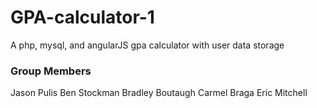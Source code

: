 # GPA-calculator-1
A php, mysql, and angularJS gpa calculator with user data storage

### Group Members
Jason Pulis
Ben Stockman
Bradley Boutaugh
Carmel Braga
Eric Mitchell